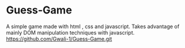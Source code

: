 # Guess-Game


A simple game made with html , css and javascript. Takes advantage of mainly DOM manipulation techniques with javascript.
https://github.com/Gwali-1/Guess-Game.git


